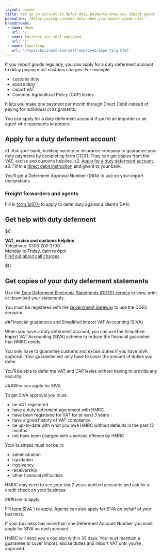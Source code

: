 ```yaml
---
layout: answer
title: Set up an account to defer duty payments when you import goods
permalink: /delay-paying-customs-duty-when-you-import-goods.html
breadcrumbs:
 - name: Home
   url: '/'
 - name: Business and self employed
   url: '/'
 - name: Importing
   url: '/topic/business-and-self-employed/importing.html' 
---
```


If you import goods regularly, you can apply for a duty deferment account to delay paying most customs charges. For example:

- customs duty
- excise duty
- import VAT
- Common Agricultural Policy (CAP) levies

It lets you make one payment per month through Direct Debit instead of paying for individual consignments.

You can apply for a duty deferment account if you’re an importer or an agent who represents importers.

## Apply for a duty deferment account

s1. Ask your bank, building society or insurance company to guarantee your duty payments by completing form C1201. They can get copies from the VAT, excise and customs helpline.
s2. [Apply for a duty deferment account](https://public-online.hmrc.gov.uk/lc/content/xfaforms/profiles/forms.html?contentRoot=repository:///Applications/Customs_A/1.0/C1200&template=C1200.xdp).
s3. Fill in a [direct debit instruction](https://public-online.hmrc.gov.uk/lc/content/xfaforms/profiles/forms.html?contentRoot=repository:///Applications/Customs_A/1.0/C1202&template=C1202.xdp) and give it to your bank.

You’ll get a Deferment Approval Number (DAN) to use on your import declarations.

### Freight forwarders and agents

Fill in [form 1207N](https://public-online.hmrc.gov.uk/lc/content/xfaforms/profiles/forms.html?contentRoot=repository:///Applications/Customs_A/1.0/C1207N&template=C1207N.xdp) to apply to defer duty against a client’s DAN.

## Get help with duty deferment

$C 

**VAT, excise and customs helpline**  
Telephone: 0300 200 3700   
Monday to Friday, 8am to 6pm     
[Find out about call charges](https://www.gov.uk/call-charges)

$C  

## Get copies of your duty deferment statements

Use the [Duty Deferment Electronic Statements (DDES) service](https://secure.hmce.gov.uk/ecom/login/index.html) to view, print or download your statements.

You must be registered with the [Government Gateway](http://www.gateway.gov.uk/) to use the DDES servuice.

##Financial guarantees and Simplified Import VAT Accounting (SIVA)

When you have a duty deferment account, you can use the Simplified Import VAT Accounting (SIVA) scheme to reduce the financial guarantee that HMRC needs.

You only have to guarantee customs and excise duties if you have SIVA approval. Your guarantee will only have to cover the amount of duties you defer.

You’ll be able to defer the VAT and CAP levies without having to provide any security.

###Who can apply for SIVA

To get SIVA approval you must:

- be VAT registered
- have a duty deferment agreement with HMRC
- have been registered for VAT for at least 3 years
- have a good history of VAT compliance
- be up-to-date with what you owe HMRC without defaults in the past 12 months
- not have been charged with a serious offence by HMRC

Your business must not be in:

- administration
- liquidation
- insolvency
- receivership
- other financial difficulties

HMRC may need to see your last 2 years audited accounts and ask for a credit check on your business.

###How to apply

Fill [form SIVA 1](https://www.gov.uk/government/uploads/system/uploads/attachment_data/file/372662/siva1.pdf) to apply. Agents can also apply for SIVA on behalf of your business.

If your business has more than one Deferment Account Number you must apply for SIVA on each account. 

HMRC will send you a decision within 30 days. You must maintain a guarantee to cover import, excise duties and import VAT until you’re approved.
